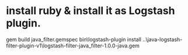 # install ruby & install it as Logstash plugin.
gem build java_filter.gemspec
bin\logstash-plugin install ..\java-logstash-filter-plugin-v1\logstash-filter-java_filter-1.0.0-java.gem
